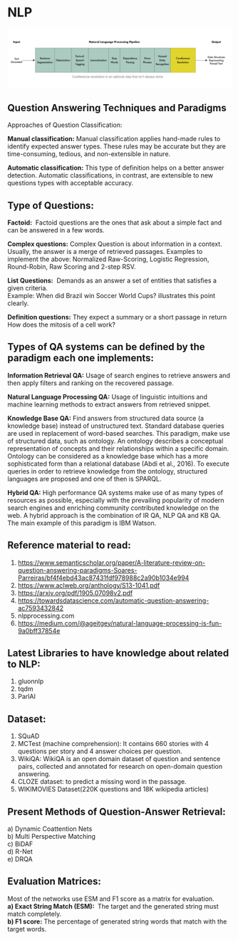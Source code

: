 # NLP  

![Screenshot](NLP.png)
## Question Answering Techniques and Paradigms  

Approaches of Question Classification:  

<b>Manual classification:</b>​ Manual classification applies hand-made rules to identify expected answer types. These rules may be accurate but they are time-consuming, tedious, and non-extensible in nature.  

<b>Automatic classification:</b>​ This type of definition helps on a better answer detection. Automatic classifications, in contrast, are extensible to new questions types with acceptable accuracy.  

## Type of Questions:  

<b>Factoid:</b> ​ Factoid questions are the ones that ask about a simple fact and can be answered in a few words.  

<b>Complex questions:</b>​ Complex Question is about information in a context. Usually, the answer is a merge of retrieved passages.
Examples to implement the above: Normalized Raw-Scoring, Logistic Regression, Round-Robin, Raw Scoring and 2-step RSV.  

<b>List Questions:</b> ​ Demands as an answer a set of entities that satisfies a given criteria.  
Example: When did Brazil win Soccer World Cups? illustrates this point clearly.  
 
<b>Definition questions:</b>​ They expect a summary or a short passage in return
How does the mitosis of a cell work?  

## Types of QA systems can be defined by the paradigm each one implements:

<b>Information Retrieval QA:</b>​ Usage of search engines to retrieve answers and then apply filters and ranking on the recovered passage.  

<b>Natural Language Processing QA:</b>​ Usage of linguistic intuitions and machine learning methods to extract answers from retrieved snippet.  

<b>Knowledge Base QA:</b>​ Find answers from structured data source (a knowledge base) instead of unstructured text. Standard database queries are used in replacement of word-based searches. This paradigm, make use of structured data, such as ontology. An ontology describes a conceptual representation of concepts and their relationships within a specific domain. Ontology can be considered as a knowledge base which has a more sophisticated form than a relational database (Abdi et al., 2016). To execute queries in order to retrieve knowledge from the ontology, structured languages are proposed and one of then is SPARQL.  

<b>Hybrid QA:</b>​ High performance QA systems make use of as many types of resources as possible, especially with the prevailing popularity of modern search engines and enriching community contributed knowledge on the web. A hybrid approach is the combination of IR QA, NLP QA and KB QA. The main example of this paradigm is IBM Watson.  


## Reference material to read:  

1. https://www.semanticscholar.org/paper/A-literature-review-on-question-answering-paradigms-Soares-Parreiras/bf4f4ebd43ac87431fdf978988c2a90b1034e994  
2. https://www.aclweb.org/anthology/S13-1041.pdf  
3. https://arxiv.org/pdf/1905.07098v2.pdf  
4. https://towardsdatascience.com/automatic-question-answering-ac7593432842  
5. nlpprocessing.com  
6. https://medium.com/@ageitgey/natural-language-processing-is-fun-9a0bff37854e


## Latest Libraries to have knowledge about related to NLP:  

1. gluonnlp  
2. tqdm  
3. ParlAI  

## Dataset:  

1. SQuAD  
2. MCTest (machine comprehension): It contains 660 stories with 4 questions per story and 4 answer choices per question.  
3. WikiQA: WikiQA is an open domain dataset of question and sentence pairs, collected and annotated for research on open-domain question answering.  
4. CLOZE dataset: to predict a missing word in the passage.  
5. WIKIMOVIES Dataset(220K questions and 18K wikipedia articles)  

## Present Methods of Question-Answer Retrieval:

a) Dynamic Coattention Nets  
b) Multi Perspective Matching  
c) BiDAF  
d) R-Net  
e) DRQA  

## Evaluation Matrices:  

Most of the networks use ESM and F1 score as a matrix for evaluation.  
<b>a) Exact String Match (ESM): </b>​ The target and the generated string must match completely.  
<b>b) F1 score:</b>​ The percentage of generated string words that match with the target words.   



